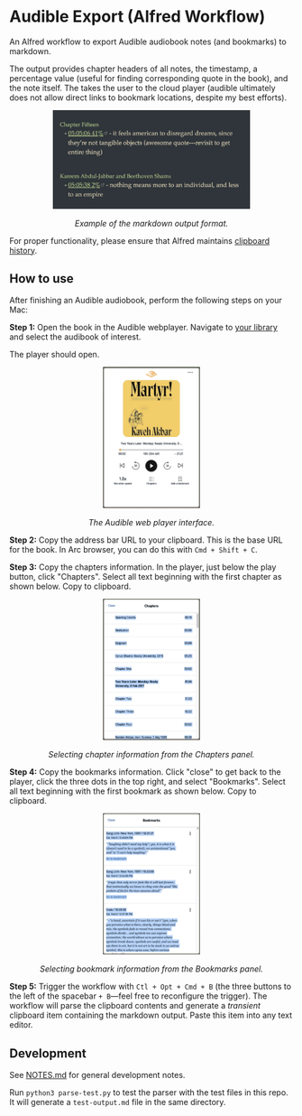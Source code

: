 # Audible Export (Alfred Workflow)

An Alfred workflow to export Audible audiobook notes (and bookmarks) to markdown.

The output provides chapter headers of all notes, the timestamp, a percentage value (useful for finding corresponding quote in the book), and the note itself. The takes the user to the cloud player (audible ultimately does not allow direct links to bookmark locations, despite my best efforts). 

<div align="center">
    <img src="./screenshots/martyr-output.png" alt="screenshot of output" width='350px'>
    <p><em>Example of the markdown output format.</em></p>
</div>

For proper functionality, please ensure that Alfred maintains [clipboard history](https://www.alfredapp.com/help/features/clipboard/).

## How to use

After finishing an Audible audiobook, perform the following steps on your Mac:

**Step 1:** Open the book in the Audible webplayer. Navigate to [your library](https://www.audible.com/library/titles) and select the audibook of interest. 

The player should open.

<div align="center">
    <img src="./screenshots/martyr-player.png" alt="player screenshot" height='250px'>
    <p><em>The Audible web player interface.</em></p>
</div>

**Step 2:** Copy the address bar URL to your clipboard. This is the base URL for the book. In Arc browser, you can do this with `Cmd + Shift + C`.

**Step 3:** Copy the chapters information. In the player, just below the play button, click "Chapters". Select all text beginning with the first chapter as shown below. Copy to clipboard.

<div align="center">
    <img src="./screenshots/martyr-chapters.png" alt="chapters screenshot" height='250px'>
    <p><em>Selecting chapter information from the Chapters panel.</em></p>
</div>

**Step 4:** Copy the bookmarks information. Click "close" to get back to the player, click the three dots in the top right, and select "Bookmarks". Select all text beginning with the first bookmark as shown below. Copy to clipboard.

<div align="center">
    <img src="./screenshots/martyr-notes.png" alt="bookmarks screenshot" height='250px'>
    <p><em>Selecting bookmark information from the Bookmarks panel.</em></p>
</div>

**Step 5:** Trigger the workflow with `Ctl + Opt + Cmd + B` (the three buttons to the left of the spacebar `+ B`—feel free to reconfigure the trigger). The workflow will parse the clipboard contents and generate a *transient* clipboard item containing the markdown output. Paste this item into any text editor.

## Development

See [NOTES.md](./NOTES.md) for general development notes.

Run `python3 parse-test.py` to test the parser with the test files in this repo. It will generate a `test-output.md` file in the same directory.
